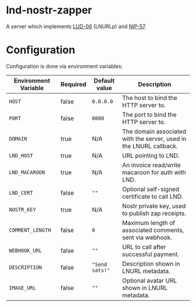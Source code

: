 # lnd-nostr-zapper

A server which implements [LUD-06](https://github.com/lnurl/luds/blob/luds/06.md) (LNURLp) and
[NIP-57](https://github.com/nostr-protocol/nips/blob/master/57.md).

# Configuration
Configuration is done via environment variables:

| Environment Variable  | Required | Default value | Description |
| --------------------- | -------- | ------------- | ----------- |
| `HOST`                | false    | `0.0.0.0`      | The host to bind the HTTP server to. | 
| `PORT`                | false    | `8080`         | The port to bind the HTTP server to. | 
| `DOMAIN`              | true     | N/A            | The domain associated with the server, used in the LNURL callback. | 
| `LND_HOST`            | true     | N/A            | URL pointing to LND.                  | 
| `LND_MACAROON`        | true     | N/A            | An invoice read/write macaroon for auth with LND. | 
| `LND_CERT`            | false    | `""`           | Optional self-signed certificate to call LND. | 
| `NOSTR_KEY`           | true     | N/A            | Nostr private key, used to publish zap receipts. | 
| `COMMENT_LENGTH`      | false    | `0`            | Maximum length of associated comments, sent via webhook. | 
| `WEBHOOK_URL`         | false    | `""`           | URL to call after successful payment. | 
| `DESCRIPTION`         | false    | `"Send sats!"` | Description shown in LNURL metadata. | 
| `IMAGE_URL`           | false    | `""`           | Optional avatar URL shown in LNURL metadata. | 
